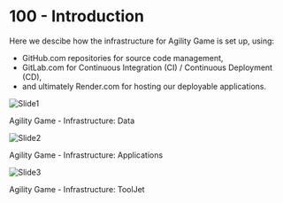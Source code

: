 # 100 - Introduction

Here we descibe how the infrastructure for Agility Game is set up, using:

- GitHub.com repositories for source code management,
- GitLab.com for Continuous Integration (CI) / Continuous Deployment (CD),
- and ultimately Render.com for hosting our deployable applications.

![Slide1](https://github.com/agility-game/infrastructure/assets/1499433/9cce08b2-91db-45c5-ae5c-20a5f3fc329b)

Agility Game - Infrastructure: Data

![Slide2](https://github.com/agility-game/infrastructure/assets/1499433/e1bf493d-065a-4141-8523-b5b455b03c76)

Agility Game - Infrastructure: Applications

![Slide3](https://github.com/agility-game/infrastructure/assets/1499433/f4d65d2b-2084-41e8-99f9-de65e64cd112)

Agility Game - Infrastructure: ToolJet
